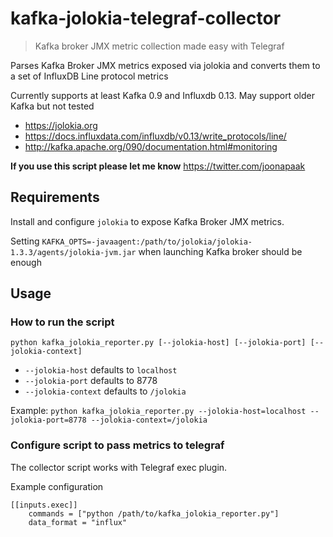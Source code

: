 # kafka-jolokia-telegraf-collector
> Kafka broker JMX metric collection made easy with Telegraf

Parses Kafka Broker JMX metrics exposed via jolokia and converts them to a set of InfluxDB Line protocol metrics

Currently supports at least Kafka 0.9 and Influxdb 0.13. May support older Kafka but not tested

- https://jolokia.org
- https://docs.influxdata.com/influxdb/v0.13/write_protocols/line/
- http://kafka.apache.org/090/documentation.html#monitoring

**If you use this script please let me know** https://twitter.com/joonapaak

## Requirements

Install and configure `jolokia` to expose Kafka Broker JMX metrics.

Setting `KAFKA_OPTS=-javaagent:/path/to/jolokia/jolokia-1.3.3/agents/jolokia-jvm.jar` when launching Kafka broker should be enough

## Usage

### How to run the script
```python kafka_jolokia_reporter.py [--jolokia-host] [--jolokia-port] [--jolokia-context]```

- `--jolokia-host` defaults to `localhost`
- `--jolokia-port` defaults to 8778
- `--jolokia-context` defaults to `/jolokia`

Example:
```python kafka_jolokia_reporter.py --jolokia-host=localhost --jolokia-port=8778 --jolokia-context=/jolokia```

### Configure script to pass metrics to telegraf

The collector script works with Telegraf exec plugin.

Example configuration
```
[[inputs.exec]]
    commands = ["python /path/to/kafka_jolokia_reporter.py"]
    data_format = "influx"
```
